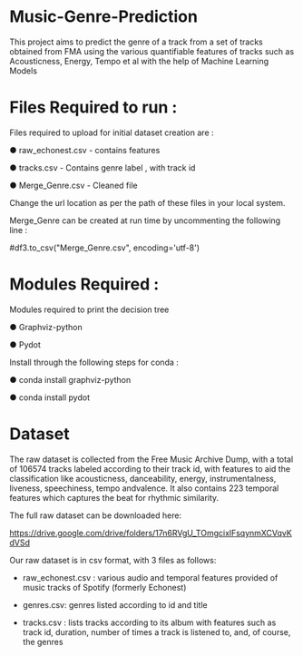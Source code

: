 # Music-Genre-Prediction
This project aims to predict the genre of a track from a set of tracks obtained from FMA using the various quantifiable features of tracks such as Acousticness, Energy, Tempo et al with the help of Machine Learning Models

# Files Required to run :
Files required to upload for initial dataset creation are :

● raw_echonest.csv - contains features

● tracks.csv - Contains genre label , with track id

● Merge_Genre.csv - Cleaned file

Change the url location as per the path of these files in your local system.

Merge_Genre can be created at run time by uncommenting the following line :

#df3.to_csv("Merge_Genre.csv", encoding='utf-8')

# Modules Required :
Modules required to print the decision tree

● Graphviz-python

● Pydot

Install through the following steps for conda :

● conda install graphviz-python

● conda install pydot

# Dataset
The raw dataset is collected from the Free Music Archive Dump, with a total of 106574 tracks labeled according to their track id, with features to aid the classification like acousticness, danceability, energy, instrumentalness, liveness, speechiness, tempo andvalence. It also contains 223 temporal features which captures the beat for rhythmic similarity.

The full raw dataset can be downloaded here:

https://drive.google.com/drive/folders/17n6RVgU_TOmgcixlFsqynmXCVqvKdVSd

Our raw dataset is in csv format, with 3 files as follows:

* raw_echonest.csv : various audio and temporal features provided of music tracks of
Spotify (formerly Echonest)

* genres.csv: genres listed according to id and title

* tracks.csv : lists tracks according to its album with features such as track id, duration,
number of times a track is listened to, and, of course, the genres


